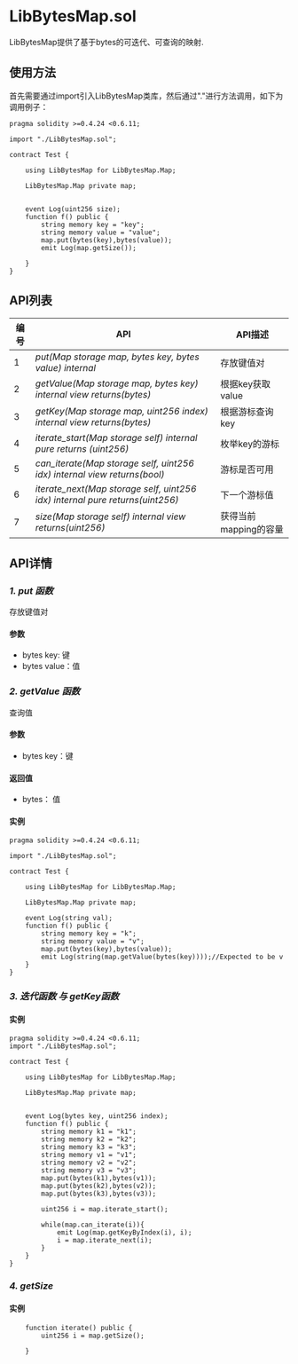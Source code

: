 ﻿# LibBytesMap.sol

LibBytesMap提供了基于bytes的可迭代、可查询的映射.

## 使用方法

首先需要通过import引入LibBytesMap类库，然后通过"."进行方法调用，如下为调用例子：

```
pragma solidity >=0.4.24 <0.6.11;

import "./LibBytesMap.sol";

contract Test {
    
    using LibBytesMap for LibBytesMap.Map;
    
    LibBytesMap.Map private map;
    
    
    event Log(uint256 size);
    function f() public {
        string memory key = "key";
        string memory value = "value";
        map.put(bytes(key),bytes(value));
        emit Log(map.getSize());
        
    }
}
```


## API列表

编号 | API | API描述
---|---|---
1 | *put(Map storage map, bytes key, bytes value) internal* | 存放键值对
2 | *getValue(Map storage map, bytes key) internal view returns(bytes)* |根据key获取value
3 | *getKey(Map storage map, uint256 index) internal view returns(bytes)* |根据游标查询key
4 | *iterate_start(Map storage self) internal pure returns (uint256)* | 枚举key的游标
5 | *can_iterate(Map storage self, uint256 idx) internal view returns(bool)* | 游标是否可用
6 | *iterate_next(Map storage self, uint256 idx) internal pure returns(uint256)* | 下一个游标值
7 | *size(Map storage self) internal view returns(uint256)* | 获得当前mapping的容量


## API详情

### ***1. put 函数***

存放键值对

#### 参数

- bytes key: 键
- bytes value：值

### ***2. getValue 函数***

查询值

#### 参数

- bytes key：键

#### 返回值

- bytes： 值

#### 实例

```
pragma solidity >=0.4.24 <0.6.11;

import "./LibBytesMap.sol";

contract Test {
    
    using LibBytesMap for LibBytesMap.Map;
    
    LibBytesMap.Map private map;
    
    event Log(string val);
    function f() public {
        string memory key = "k";
        string memory value = "v";
        map.put(bytes(key),bytes(value));
        emit Log(string(map.getValue(bytes(key))));//Expected to be v
    }
}
```

### ***3. 迭代函数 与 getKey函数***

#### 实例

```
pragma solidity >=0.4.24 <0.6.11;
import "./LibBytesMap.sol";

contract Test {
    
    using LibBytesMap for LibBytesMap.Map;
    
    LibBytesMap.Map private map;
    
    
    event Log(bytes key, uint256 index);
    function f() public {
        string memory k1 = "k1";
        string memory k2 = "k2";
        string memory k3 = "k3";
        string memory v1 = "v1";
        string memory v2 = "v2";
        string memory v3 = "v3";
        map.put(bytes(k1),bytes(v1));
        map.put(bytes(k2),bytes(v2));
        map.put(bytes(k3),bytes(v3));
    
        uint256 i = map.iterate_start();
        
        while(map.can_iterate(i)){
            emit Log(map.getKeyByIndex(i), i);
            i = map.iterate_next(i);
        }
    }
}
```

### ***4. getSize***

#### 实例

```
    function iterate() public {
        uint256 i = map.getSize();
        
    }
```
